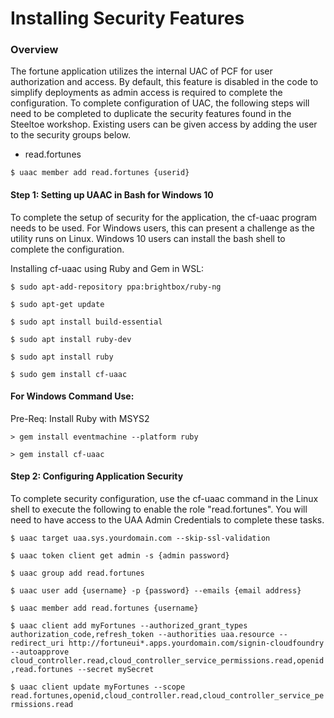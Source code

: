 # Installing Security Features

### Overview
The fortune application utilizes the internal UAC of PCF for user authorization and access. By default, this feature is disabled in the code to simplify deployments as admin access is required to complete the configuration. To complete configuration of UAC, the following steps will need to be completed to duplicate the security features found in the Steeltoe workshop. Existing users can be given access by adding the user to the security groups below.

- read.fortunes

`$ uaac member add read.fortunes {userid}`


#### Step 1: Setting up UAAC in Bash for Windows 10
To complete the setup of security for the application, the cf-uaac program needs to be used. For Windows users, this can present a challenge as the utility runs on Linux. Windows 10 users can install the bash shell to complete the configuration.

Installing cf-uaac using Ruby and Gem in WSL:

`$ sudo apt-add-repository ppa:brightbox/ruby-ng`

`$ sudo apt-get update`

`$ sudo apt install build-essential`

`$ sudo apt install ruby-dev`

`$ sudo apt install ruby`

`$ sudo gem install cf-uaac`

#### For Windows Command Use:

Pre-Req: Install Ruby with MSYS2

 `> gem install eventmachine --platform ruby`

 `> gem install cf-uaac`

#### Step 2: Configuring Application Security
To complete security configuration, use the cf-uaac command in the Linux shell to execute the following to enable the role "read.fortunes". You will need to have access to the UAA Admin Credentials to complete these tasks.

`$ uaac target uaa.sys.yourdomain.com --skip-ssl-validation`

`$ uaac token client get admin -s {admin password}`

`$ uaac group add read.fortunes`

`$ uaac user add {username} -p {password} --emails {email address}`

`$ uaac member add read.fortunes {username}`

`$ uaac client add myFortunes --authorized_grant_types authorization_code,refresh_token --authorities uaa.resource --redirect_uri http://fortuneui*.apps.yourdomain.com/signin-cloudfoundry --autoapprove cloud_controller.read,cloud_controller_service_permissions.read,openid,read.fortunes --secret mySecret`

`$ uaac client update myFortunes --scope read.fortunes,openid,cloud_controller.read,cloud_controller_service_permissions.read`

